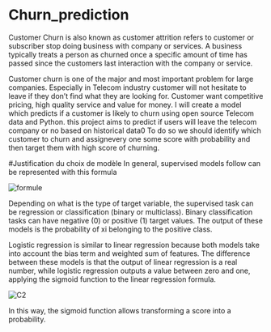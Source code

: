 # Churn_prediction
Customer Churn is also known as customer attrition refers to customer or subscriber stop doing business with company or services. 
A business typically treats a person as churned once a specific amount of time has passed since the customers last interaction with the company or service.

Customer churn is one of the major and most important problem for large companies. Especially in Telecom industry customer will not hesitate to leave if they don’t find what they are looking for. Customer want competitive pricing, high quality service and value for money.
I will create a model which predicts if a customer is likely to churn using open source Telecom data and Python.
this project aims to predict if users will leave the telecom company or no based on historical data0 To do so we should identify which customer to churn 
and assignevery one some score with probability and then target them with high score of churning.

#Justification du choix de modèle
In general, supervised models follow can be represented with this formula

![formule](https://user-images.githubusercontent.com/123807794/235086111-44a4b6b2-dc78-4428-ac5a-6fed95ce801f.PNG)

Depending on what is the type of target variable, the supervised task can be regression or classification (binary or multiclass). Binary classification tasks can have negative (0) or positive (1) target values. The output of these models is the probability of xi belonging to the positive class.

Logistic regression is similar to linear regression because both models take into account the bias term and weighted sum of features. The difference between these models is that the output of linear regression is a real number, while logistic regression outputs a value between zero and one, applying the sigmoid function to the linear regression formula.

![C2](https://user-images.githubusercontent.com/123807794/235086715-cc855eee-be72-4207-9a65-88c3d96db62f.PNG)




In this way, the sigmoid function allows transforming a score into a probability.
